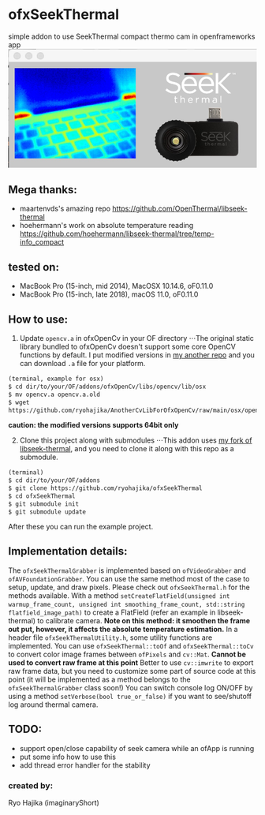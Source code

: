 # ofxSeekThermal
simple addon to use SeekThermal compact thermo cam in openframeworks app
![alt text](https://github.com/hzikajr/ofxSeekThermal/raw/master/ofxaddons_thumbnail.png "Preview")

## Mega thanks:
- maartenvds's amazing repo
https://github.com/OpenThermal/libseek-thermal
- hoehermann's work on absolute temperature reading
https://github.com/hoehermann/libseek-thermal/tree/temp-info_compact

## tested on:
- MacBook Pro (15-inch, mid 2014), MacOSX 10.14.6, oF0.11.0
- MacBook Pro (15-inch, late 2018), macOS 11.0, oF0.11.0

## How to use:
1. Update `opencv.a` in ofxOpenCv in your OF directory
⋅⋅⋅The original static library bundled to ofxOpenCv doesn't support some core OpenCV functions by default. I put modified versions in [my another repo](https://github.com/ryohajika/AnotherCvLibForOfxOpenCv) and you can download `.a` file for your platform.
```
(terminal, example for osx)
$ cd dir/to/your/OF/addons/ofxOpenCv/libs/opencv/lib/osx
$ mv opencv.a opencv.a.old
$ wget https://github.com/ryohajika/AnotherCvLibForOfxOpenCv/raw/main/osx/opencv.a
```
**caution: the modified versions supports 64bit only**

2. Clone this project along with submodules
⋅⋅⋅This addon uses [my fork of libseek-thermal](https://github.com/ryohajika/libseek-thermal), and you need to clone it along with this repo as a submodule.
```
(terminal)
$ cd dir/to/your/OF/addons
$ git clone https://github.com/ryohajika/ofxSeekThermal
$ cd ofxSeekThermal
$ git submodule init
$ git submodule update
```
After these you can run the example project.

## Implementation details:
The `ofxSeekThermalGrabber` is implemented based on `ofVideoGrabber` and `ofAVFoundationGrabber`. You can use the same method most of the case to setup, update, and draw pixels. Please check out `ofxSeekThermal.h` for the methods available.
With a method `setCreateFlatField(unsigned int warmup_frame_count, unsigned int smoothing_frame_count, std::string flatfield_image_path)` to create a FlatField (refer an example in libseek-thermal) to calibrate camera. **Note on this method: it smoothen the frame out put, however, it affects the absolute temperature estimation.**
In a header file `ofxSeekThermalUtility.h`, some utility functions are implemented. You can use `ofxSeekThermal::toOf` and `ofxSeekThermal::toCv` to convert color image frames between `ofPixels` and `cv::Mat`. **Cannot be used to convert raw frame at this point**
Better to use `cv::imwrite` to export raw frame data, but you need to customize some part of source code at this point (it will be implemented as a method belongs to the `ofxSeekThermalGrabber` class soon!)
You can switch console log ON/OFF by using a method `setVerbose(bool true_or_false)` if you want to see/shutoff log around thermal camera.

## TODO:
- support open/close capability of seek camera while an ofApp is running
- put some info how to use this
- add thread error handler for the stability

### created by:
Ryo Hajika (imaginaryShort)
